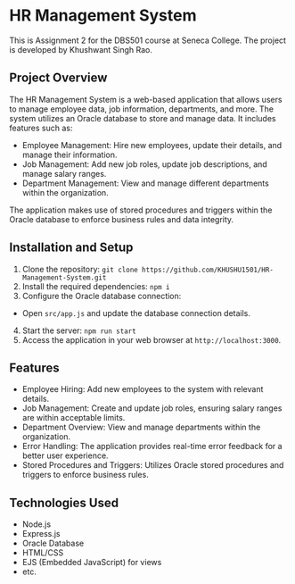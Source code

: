 # HR Management System

This is Assignment 2 for the DBS501 course at Seneca College. The project is developed by Khushwant Singh Rao.

## Project Overview

The HR Management System is a web-based application that allows users to manage employee data, job information, departments, and more. The system utilizes an Oracle database to store and manage data. It includes features such as:

- Employee Management: Hire new employees, update their details, and manage their information.
- Job Management: Add new job roles, update job descriptions, and manage salary ranges.
- Department Management: View and manage different departments within the organization.

The application makes use of stored procedures and triggers within the Oracle database to enforce business rules and data integrity.

## Installation and Setup

1. Clone the repository: ```git clone https://github.com/KHUSHU1501/HR-Management-System.git```
2. Install the required dependencies: ```npm i```
3. Configure the Oracle database connection:
- Open `src/app.js` and update the database connection details.
4. Start the server: ```npm run start```
5. Access the application in your web browser at `http://localhost:3000`.

## Features

- Employee Hiring: Add new employees to the system with relevant details.
- Job Management: Create and update job roles, ensuring salary ranges are within acceptable limits.
- Department Overview: View and manage departments within the organization.
- Error Handling: The application provides real-time error feedback for a better user experience.
- Stored Procedures and Triggers: Utilizes Oracle stored procedures and triggers to enforce business rules.

## Technologies Used

- Node.js
- Express.js
- Oracle Database
- HTML/CSS
- EJS (Embedded JavaScript) for views
- etc.



